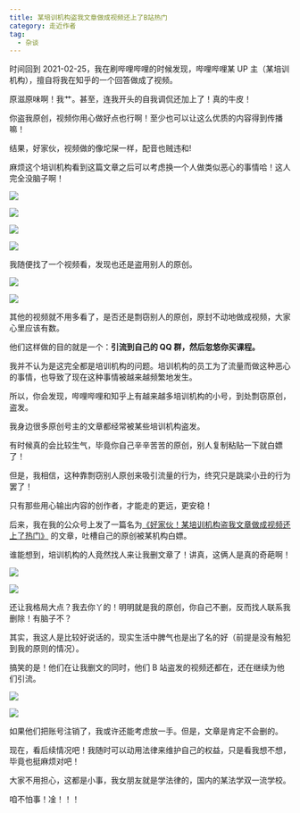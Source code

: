 ```yaml
---
title: 某培训机构盗我文章做成视频还上了B站热门
category: 走近作者
tag:
  - 杂谈
---
```


时间回到 2021-02-25，我在刷哔哩哔哩的时候发现，哔哩哔哩某 UP 主（某培训机构），擅自将我在知乎的一个回答做成了视频。

原滋原味啊！我艹。甚至，连我开头的自我调侃还加上了！真的牛皮！

你盗我原创，视频你用心做好点也行啊！至少也可以让这么优质的内容得到传播嘛！

结果，好家伙，视频做的像坨屎一样，配音也贼违和!

麻烦这个培训机构看到这篇文章之后可以考虑换一个人做类似恶心的事情哈！这人完全没脑子啊！

![](https://oss.ujava.cn/github/ujava/about-the-author/up-db6b9cf323930786fa2bec8b1e1bfaad732.png)

![](https://oss.ujava.cn/github/ujava/about-the-author/up-6395603ab441b74511c6eda28efee8937d7.png)

![](https://oss.ujava.cn/github/ujava/about-the-author/up-921f60a5c7cee2c5c2eb30f4f7048f648e1.png)

![](https://oss.ujava.cn/github/ujava/about-the-author/up-acc82a797bd01e27f5b7d5d327b32a21d4e.png)

我随便找了一个视频看，发现也还是盗用别人的原创。

![](https://oss.ujava.cn/github/ujava/about-the-author/up-48d0c5ab086265ae19b7396bc59de2c2daf.png)

![](https://oss.ujava.cn/github/ujava/about-the-author/up-366abf0656007ff96551064104e60740a41.png)

其他的视频就不用多看了，是否还是剽窃别人的原创，原封不动地做成视频，大家心里应该有数。

他们这样做的目的就是一个：**引流到自己的 QQ 群，然后忽悠你买课程。**

我并不认为是这完全都是培训机构的问题。培训机构的员工为了流量而做这种恶心的事情，也导致了现在这种事情被越来越频繁地发生。

所以，你会发现，哔哩哔哩和知乎上有越来越多培训机构的小号，到处剽窃原创，盗发。

我身边很多原创号主的文章都经常被某些培训机构盗发。

有时候真的会比较生气，毕竟你自己辛辛苦苦的原创，别人复制粘贴一下就白嫖了！

但是，我相信，这种靠剽窃别人原创来吸引流量的行为，终究只是跳梁小丑的行为罢了！

只有那些用心输出内容的创作者，才能走的更远，更安稳！

后来，我在我的公众号上发了一篇名为[《好家伙！某培训机构盗我文章做成视频还上了热门》](https://mp.weixin.qq.com/s?__biz=Mzg2OTA0Njk0OA==&mid=2247500005&idx=1&sn=7351e22619654492d3cf567bff9d87f0&chksm=cea18f2ef9d606384e0265b9318e004646c03b8a69f2801698d2f9e0e6bdfec0a1185ac3ab17&token=2146952532&lang=zh_CN&scene=21#wechat_redirect) 的文章，吐槽自己的原创被某机构白嫖。

谁能想到，培训机构的人竟然找人来让我删文章了！讲真，这俩人是真的奇葩啊！

![](https://oss.ujava.cn/github/ujava/about-the-author/8f8ccafcf5b764a2289a9c276c30728d.png)

![](https://oss.ujava.cn/ujava/a0a4a45d7ec7b1a2622b2a38629e9b09.png)

还让我格局大点？我去你丫的！明明就是我的原创，你自己不删，反而找人联系我删除！有脑子不？

其实，我这人是比较好说话的，现实生活中脾气也是出了名的好（前提是没有触犯到我的原则的情况）。

搞笑的是！他们在让我删文的同时，他们 B 站盗发的视频还都在，还在继续为他们引流。

![](https://oss.ujava.cn/ujava/86f659a93ce5b639526c8d2bd20b2fbe.png)

![](https://oss.ujava.cn/github/ujava/about-the-author/be6e0fd23146de3f6224b4d853c59ce7.png)

如果他们把账号注销了，我或许还能考虑放一手。但是，文章是肯定不会删的。

现在，看后续情况吧！我随时可以动用法律来维护自己的权益，只是看我想不想，毕竟也挺麻烦对吧！

大家不用担心，这都是小事，我女朋友就是学法律的，国内的某法学双一流学校。

咱不怕事！凎！！！

